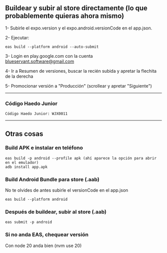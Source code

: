 ## Buildear y subir al store directamente (lo que probablemente quieras ahora mismo)
1- Subirle el expo.version y el expo.android.versionCode en el app.json.

2- Ejecutar:

    eas build --platform android --auto-submit

3- Login en play.google.com con la cuenta blueservant.software@gmail.com

4- Ir a Resumen de versiones, buscar la recién subida y apretar la flechita de la derecha

5- Promocionar versión a "Producción" (scrollear y apretar "Siguiente")

----------------------
### Código Haedo Junior
    Código Haedo Junior: WJX0011


----------------------


## Otras cosas
### Build APK e instalar en teléfono

    eas build -p android --profile apk (ahí aparece la opción para abrir en el emulador)
    adb install app.apk

### Build Android Bundle para store (.aab)
No te olvides de antes subirle el versionCode en el app.json

    eas build --platform android

### Después de buildear, subir al store (.aab)

    eas submit -p android

### Si no anda EAS, chequear versión

Con node 20 anda bien (nvm use 20)
